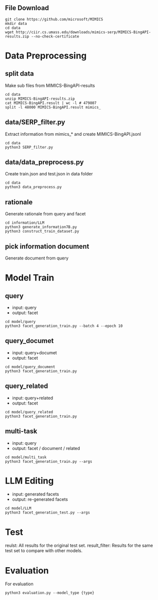 ## File Download
```
git clone https://github.com/microsoft/MIMICS
mkdir data
cd data
wget http://ciir.cs.umass.edu/downloads/mimics-serp/MIMICS-BingAPI-results.zip --no-check-certificate
```

# Data Preprocessing
## split data
Make sub files from MIMICS-BingAPI-results
```
cd data
unzip MIMICS-BingAPI-results.zip
cat MIMICS-BingAPI.result | wc -l # 479807
split -l 48000 MIMICS-BingAPI.result mimics_
```

## data/SERP_filter.py
Extract information from mimics_* and create MIMICS-BingAPI.jsonl
```
cd data
python3 SERP_filter.py
```

## data/data_preprocess.py
Create train.json and test.json in data folder
```
cd data
python3 data_preprocess.py
```

## rationale
Generate rationale from query and facet
```
cd information/LLM
python3 generate_information7B.py
python3 construct_train_dataset.py
```

## pick information document
Generate document from query

# Model Train

## query
- input: query
- output: facet
```
cd model/query
python3 facet_generation_train.py --batch 4 --epoch 10
```

## query_documet
- input: query+documet
- output: facet
```
cd model/query_document
python3 facet_generation_train.py
```

## query_related
- input: query+related
- output: facet
```
cd model/query_related
python3 facet_generation_train.py
```

## multi-task
- input: query
- output: facet / document / related
```
cd model/multi_task
python3 facet_generation_train.py --args
```

# LLM Editing
- input: generated facets
- output: re-generated facets
```
cd model/LLM
python3 facet_generation_test.py --args
```

# Test
reulst: All results for the original test set.
result_filter: Results for the same test set to compare with other models.

# Evaluation
For evaluation
```
python3 evaluation.py --model_type {type}
```